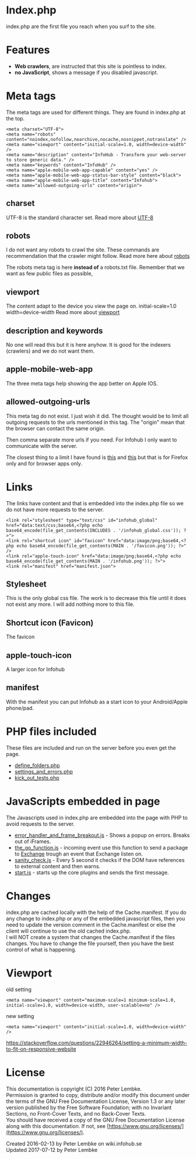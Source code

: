 # Index.php
index.php are the first file you reach when you surf to the site.  

# Features
- <b>Web crawlers</b>, are instructed that this site is pointless to index.
- <b>no JavaScript</b>, shows a message if you disabled javascript.

# Meta tags
The meta tags are used for different things. They are found in index.php at the top.
```
<meta charset="UTF-8">
<meta name="robots" content="noindex,nofollow,noarchive,nocache,nosnippet,notranslate" />
<meta name="viewport" content="initial-scale=1.0, width=device-width" />
<meta name="description" content="InfoHub - Transform your web-server to store generic data." />
<meta name="keywords" content="InfoHub" />
<meta name="apple-mobile-web-app-capable" content="yes" />
<meta name="apple-mobile-web-app-status-bar-style" content="black">
<meta name="apple-mobile-web-app-title" content="Infohub">
<meta name="allowed-outgoing-urls" content="origin">
```
## charset
UTF-8 is the standard character set.
Read more about [UTF-8](https://en.wikipedia.org/wiki/UTF-8)

## robots
I do not want any robots to crawl the site. These commands are recommendation that the crawler might follow.
Read more here about [robots](https://yoast.com/robots-meta-tags/)
 
The robots meta tag is here **instead of** a robots.txt file. Remember that we want as few public files as possible,

## viewport
The content adapt to the device you view the page on.
initial-scale=1.0 
width=device-width
Read more about [viewport](https://www.w3schools.com/css/css_rwd_viewport.asp)

## description and keywords
No one will read this but it is here anyhow. It is good for the indexers (crawlers) and we do not want them.

## apple-mobile-web-app
The three meta tags help showing the app better on Apple IOS.

## allowed-outgoing-urls
This meta tag do not exist. I just wish it did. The thought would be to limit all outgoing requests to the urls mentioned in this tag.
The "origin" mean that the browser can contact the same origin.

Then comma separate more urls if you need. For Infohub I only want to communicate with the server.

The closest thing to a limit I have found is [this](https://developer.mozilla.org/en-US/docs/Mozilla/Tech/XPCOM/Setting_HTTP_request_headers) and [this](https://developer.mozilla.org/en-US/docs/Mozilla/Add-ons/WebExtensions/Intercept_HTTP_requests) but that is for Firefox only and for browser apps only.

# Links
The links have content and that is embedded into the index.php file so we do not have more requests to the server.
```
<link rel="stylesheet" type="text/css" id="infohub_global" href="data:text/css;base64,<?php echo base64_encode(file_get_contents(INCLUDES . '/infohub_global.css')); ?>">
<link rel="shortcut icon" id="favicon" href="data:image/png;base64,<?php echo base64_encode(file_get_contents(MAIN . '/favicon.png')); ?>" />
<link rel="apple-touch-icon" href="data:image/png;base64,<?php echo base64_encode(file_get_contents(MAIN . '/infohub.png')); ?>">
<link rel="manifest" href="manifest.json">
```

## Stylesheet
This is the only global css file. The work is to decrease this file until it does not exist any more.
I will add nothing more to this file.

## Shortcut icon (Favicon)
The favicon

## apple-touch-icon
A larger icon for Infohub

## manifest
With the manifest you can put Infohub as a start icon to your Android/Apple phone/pad.

# PHP files included
These files are included and run on the server before you even get the page.  

- [define_folders.php](main,core_root_definefolders)
- [settings_and_errors.php](main,core_include_settingsanderrors)
- [kick_out_tests.php](main,core_include_kickouttests)


# JavaScripts embedded in page
The Javascripts used in index.php are embedded into the page with PHP to avoid requests to the server.  

- [error_handler_and_frame_breakout.js](main,core_include_errorhandler) - Shows a popup on errors. Breaks out of iFrames.
- [the_go_function.js](main,core_include_thegofunction) - incoming event use this function to send a package to [Exchange](plugin,infohub_exchange) trough an event that Exchange listen on.
- [sanity_check.js](main,core_include_sanitycheck) - Every 5 second it checks if the DOM have references to external content and then warns.
- [start.js](main,core_include_start) - starts up the core plugins and sends the first message.

# Changes
index.php are cached locally with the help of the Cache.manifest. If you do any change to index.php or any of the embedded javascript files, then you need to update the version comment in the Cache.manifest or else the client will continue to use the old cached index.php.  
I will NOT create a system that changes the Cache.manifest if the files changes. You have to change the file yourself, then you have the best control of what is happening.  

# Viewport

old setting
```
<meta name="viewport" content="maximum-scale=1 minimum-scale=1.0, initial-scale=1.0, width=device-width, user-scalable=no" />
```
new setting
```
<meta name="viewport" content="initial-scale=1.0, width=device-width" />
```

https://stackoverflow.com/questions/22946264/setting-a-minimum-width-to-fit-on-responsive-website

# License
This documentation is copyright (C) 2016 Peter Lembke.  
Permission is granted to copy, distribute and/or modify this document under the terms of the GNU Free Documentation License, Version 1.3 or any later version published by the Free Software Foundation; with no Invariant Sections, no Front-Cover Texts, and no Back-Cover Texts.  
You should have received a copy of the GNU Free Documentation License along with this documentation. If not, see [https://www.gnu.org/licenses/](https://www.gnu.org/licenses/).  

Created 2016-02-13 by Peter Lembke on wiki.infohub.se  
Updated 2017-07-12 by Peter Lembke  
